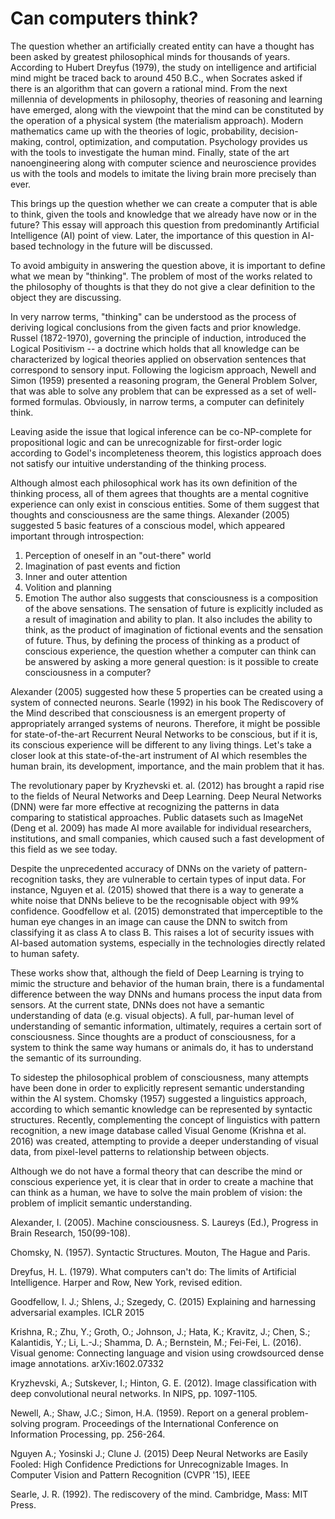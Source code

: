 Can computers think?
====================

The question whether an artificially created entity can have a thought has been asked by greatest philosophical minds for thousands of years. According to Hubert Dreyfus (1979), the study on intelligence and artificial mind might be traced back to around 450 B.C., when Socrates asked if there is an algorithm that can govern a rational mind. From the next millennia of developments in philosophy, theories of reasoning and learning have emerged, along with the viewpoint that the mind can be constituted by the operation of a physical system (the materialism approach). Modern mathematics came up with the theories of logic, probability, decision-making, control, optimization, and computation. Psychology provides us with the tools to investigate the human mind. Finally, state of the art nanoengineering along with computer science and neuroscience provides us with the tools and models to imitate the living brain more precisely than ever. 

This brings up the question whether we can create a computer that is able to think, given the tools and knowledge that we already have now or in the future? This essay will approach this question from predominantly Artificial Intelligence (AI) point of view. Later, the importance of this question in AI-based technology in the future will be discussed.

To avoid ambiguity in answering the question above, it is important to define what we mean by "thinking". The problem of most of the works related to the philosophy of thoughts is that they do not give a clear definition to the object they are discussing.

In very narrow terms, "thinking" can be understood as the process of deriving logical conclusions from the given facts and prior knowledge. Russel (1872-1970), governing the principle of induction, introduced the Logical Positivism -- a doctrine which holds that all knowledge can be characterized by logical theories applied on observation sentences that correspond to sensory input. Following the logicism approach, Newell and Simon (1959) presented a reasoning program, the General Problem Solver, that was able to solve any problem that can be expressed as a set of well-formed formulas. Obviously, in narrow terms, a computer can definitely think.

Leaving aside the issue that logical inference can be co-NP-complete for propositional logic and can be unrecognizable for first-order logic according to Godel's incompleteness theorem, this logistics approach does not satisfy our intuitive understanding of the thinking process.

Although almost each philosophical work has its own definition of the thinking process, all of them agrees that thoughts are a mental cognitive experience can only exist in conscious entities. Some of them suggest that thoughts and consciousness are the same things. Alexander (2005) suggested 5 basic features of a conscious model, which appeared important through introspection:
1. Perception of oneself in an "out-there" world
2. Imagination of past events and fiction
3. Inner and outer attention
4. Volition and planning
5. Emotion
The author also suggests that consciousness is a composition of the above sensations. The sensation of future is explicitly included as a result of imagination and ability to plan. It also includes the ability to think, as the product of imagination of fictional events and the sensation of future. Thus, by defining the process of thinking as a product of conscious experience, the question whether a computer can think can be answered by asking a more general question: is it possible to create consciousness in a computer?

Alexander (2005) suggested how these 5 properties can be created using a system of connected neurons. Searle (1992) in his book The Rediscovery of the Mind described that consciousness is an emergent property of appropriately arranged systems of neurons. Therefore, it might be possible for state-of-the-art Recurrent Neural Networks to be conscious, but if it is, its conscious experience will be different to any living things. Let's take a closer look at this state-of-the-art instrument of AI which resembles the human brain, its development, importance, and the main problem that it has.

The revolutionary paper by Kryzhevski et. al. (2012) has brought a rapid rise to the fields of Neural Networks and Deep Learning. Deep Neural Networks (DNN) were far more effective at recognizing the patterns in data comparing to statistical approaches. Public datasets such as ImageNet (Deng et al. 2009) has made AI more available for individual researchers, institutions, and small companies, which caused such a fast development of this field as we see today.

Despite the unprecedented accuracy of DNNs on the variety of pattern-recognition tasks, they are vulnerable to certain types of input data. For instance, Nguyen et al. (2015) showed that there is a way to generate a white noise that DNNs believe to be the recognisable object with 99% confidence. Goodfellow et al. (2015) demonstrated that imperceptible to the human eye changes in an image can cause the DNN to switch from classifying it as class A to class B. This raises a lot of security issues with AI-based automation systems, especially in the technologies directly related to human safety.

These works show that, although the field of Deep Learning is trying to mimic the structure and behavior of the human brain, there is a fundamental difference between the way DNNs and humans process the input data from sensors. At the current state, DNNs does not have a semantic understanding of data (e.g. visual objects). A full, par-human level of understanding of semantic information, ultimately, requires a certain sort of consciousness. Since thoughts are a product of consciousness, for a system to think the same way humans or animals do, it has to understand the semantic of its surrounding.

To sidestep the philosophical problem of consciousness, many attempts have been done in order to explicitly represent semantic understanding within the AI system. Chomsky (1957) suggested a linguistics approach, according to which semantic knowledge can be represented by syntactic structures. Recently, complementing the concept of linguistics with pattern recognition, a new image database called Visual Genome (Krishna et al. 2016) was created, attempting to provide a deeper understanding of visual data, from pixel-level patterns to relationship between objects.

Although we do not have a formal theory that can describe the mind or conscious experience yet, it is clear that in order to create a machine that can think as a human, we have to solve the main problem of vision: the problem of implicit semantic understanding.



Alexander, I. (2005). Machine consciousness. S. Laureys (Ed.), Progress in Brain Research, 150(99-108).

Chomsky, N. (1957). Syntactic Structures. Mouton, The Hague and Paris.

Dreyfus, H. L. (1979). What computers can't do: The limits of Artificial Intelligence. Harper and Row, New York, revised edition.

Goodfellow, I. J.; Shlens, J.; Szegedy, C. (2015) Explaining and harnessing adversarial examples. ICLR 2015

Krishna, R.; Zhu, Y.; Groth, O.; Johnson, J.; Hata, K.; Kravitz, J.;
Chen, S.; Kalantidis, Y.; Li, L.-J.; Shamma, D. A.; Bernstein, M.; Fei-Fei, L. (2016). Visual genome: Connecting language and vision using crowdsourced dense image annotations. arXiv:1602.07332

Kryzhevski, A.; Sutskever, I.; Hinton, G. E. (2012). Image classification with deep convolutional neural networks. In NIPS, pp. 1097-1105.

Newell, A.; Shaw, J.C.; Simon, H.A. (1959). Report on a general problem-solving program. Proceedings of the International Conference on Information Processing, pp. 256-264.

Nguyen A.; Yosinski J.; Clune J. (2015) Deep Neural Networks are Easily Fooled: High Confidence Predictions for Unrecognizable Images. In Computer Vision and Pattern Recognition (CVPR '15), IEEE

Searle, J. R. (1992). The rediscovery of the mind. Cambridge, Mass: MIT Press.


